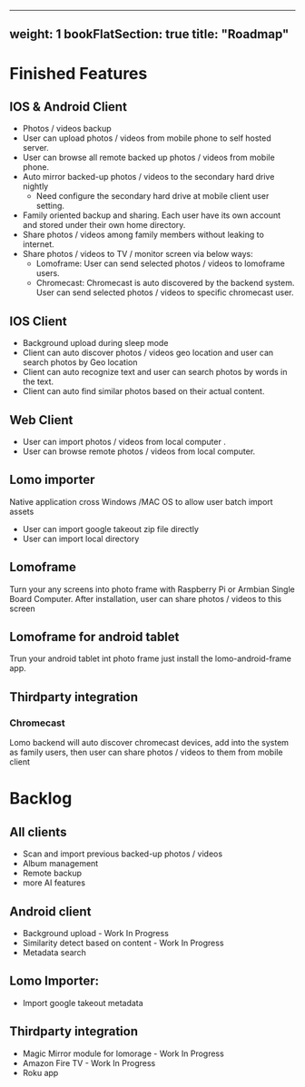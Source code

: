
---
weight: 1
bookFlatSection: true
title: "Roadmap"
---

# Finished Features

## IOS & Android Client
* Photos / videos backup 
* User can upload photos / videos from mobile phone to self hosted server.
* User can browse all remote backed up photos / videos from mobile phone.
* Auto mirror backed-up photos / videos to the secondary hard drive nightly
  * Need configure the secondary hard drive at mobile client user setting.
* Family oriented backup and sharing. Each user have its own account and stored under their own home directory.
* Share photos / videos among family members without leaking to internet.
* Share photos / videos to TV / monitor screen via below ways:
  *  Lomoframe: User can send selected photos / videos to lomoframe users.
  * Chromecast: Chromecast is auto discovered by the backend system. User can send selected photos / videos to specific chromecast user.

## IOS Client
* Background upload during sleep mode
* Client can auto discover photos / videos geo location and user can search photos by Geo location
* Client can auto recognize text and user can search photos by words in the text.
* Client can auto find similar photos based on their actual content.

## Web Client
* User can import photos / videos from local computer .
* User can browse remote photos / videos from local computer.

## Lomo importer
Native application cross Windows /MAC OS to allow user batch import assets
* User can import google takeout zip file directly  
* User can import local directory  

## Lomoframe
Turn your any screens into photo frame with Raspberry Pi or Armbian Single Board Computer. After installation, user can share photos / videos to this screen

## Lomoframe for android tablet
Trun your android tablet int photo frame just install the lomo-android-frame app.

## Thirdparty integration
### Chromecast
Lomo backend will auto discover chromecast devices, add into the system as family users, then user can share photos / videos to them from mobile client

# Backlog
## All clients
* Scan and import previous backed-up photos / videos
* Album management
* Remote backup
* more AI features

## Android client
* Background upload - Work In Progress  
* Similarity detect based on content - Work In Progress  
* Metadata search

## Lomo Importer:  
* Import google takeout metadata

## Thirdparty integration
* Magic Mirror module for lomorage - Work In Progress  
* Amazon Fire TV - Work In Progress  
* Roku app

